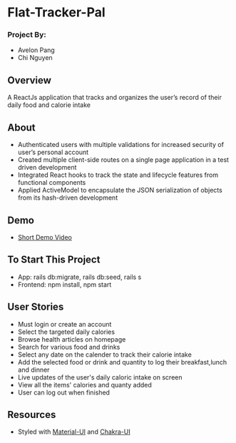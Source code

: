 # Flat-Tracker-Pal

### Project By:
- Avelon Pang
- Chi Nguyen

## Overview
A ReactJs application that tracks and organizes the user’s record of their daily food and calorie intake

## About
- Authenticated users with multiple validations for increased security of user’s personal account 
- Created multiple client-side routes on a single page application in a test driven development 
- Integrated React hooks to track the state and lifecycle features from functional components
- Applied ActiveModel to encapsulate the JSON serialization of objects from its hash-driven development 	

## Demo

- [Short Demo Video](https://www.youtube.com/watch?v=c-k0zrYA-Oo)

## To Start This Project
- App: rails db:migrate, rails db:seed, rails s
- Frontend: npm install, npm start

## User Stories
- Must login or create an account
- Select the targeted daily calories
- Browse health articles on homepage 
- Search for various food and drinks 
- Select any date on the calender to track their calorie intake
- Add the selected food or drink and quantity to log their breakfast,lunch and dinner
- Live updates of the user's daily caloric intake on screen
- View all the items' calories and quanty added 
- User can log out when finished 

## Resources
- Styled with [Material-UI](https://material-ui.com/) and [Chakra-UI](https://chakra-ui.com/)
